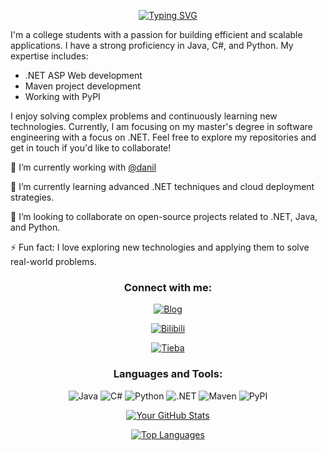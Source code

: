 <div align="center">

[![Typing SVG](https://readme-typing-svg.demolab.com?font=Fira+Code&duration=2000&pause=500&center=true&vCenter=true&repeat=true&random=false&width=435&lines=Hi+there+%F0%9F%91%8B;+I'm+Phquathi)](https://git.io/typing-svg)

</div>


I'm a college students with a passion for building efficient and scalable applications. I have a strong proficiency in Java, C#, and Python. My expertise includes:

- .NET ASP Web development
- Maven project development
- Working with PyPI

I enjoy solving complex problems and continuously learning new technologies. Currently, I am focusing on my master's degree in software engineering with a focus on .NET. Feel free to explore my repositories and get in touch if you'd like to collaborate!

🔭 I’m currently working with [@danil](https://github.com/word0exe)

🌱 I’m currently learning advanced .NET techniques and cloud deployment strategies.

👯 I’m looking to collaborate on open-source projects related to .NET, Java, and Python.

⚡ Fun fact: I love exploring new technologies and applying them to solve real-world problems.


<div align="center">

### Connect with me:

[![Blog](https://img.shields.io/badge/Blog-21759B?style=for-the-badge&logo=wordpress&logoColor=white)](https://phquathi.github.io/pHq-blog/)

[![Bilibili](https://img.shields.io/badge/Bilibili-00A1D6?style=for-the-badge&logo=Bilibili&logoColor=white)](https://space.bilibili.com/58820004)

[![Tieba](https://img.shields.io/badge/Tieba-00A1D6?style=for-the-badge&logo=Baidu&logoColor=white)](https://tieba.baidu.com/home/main?id=tb.1.e08c8514.SaT4amGJK8gH-XUjBwvgmw?t=1694670503&fr=index)



### Languages and Tools:

 ![Java](https://img.shields.io/badge/Java-ED8B00?style=for-the-badge&logo=java&logoColor=white) ![C#](https://img.shields.io/badge/C%23-239120?style=for-the-badge&logo=c-sharp&logoColor=white) ![Python](https://img.shields.io/badge/Python-3776AB?style=for-the-badge&logo=python&logoColor=white) ![.NET](https://img.shields.io/badge/.NET-512BD4?style=for-the-badge&logo=dot-net&logoColor=white) ![Maven](https://img.shields.io/badge/Maven-C71A36?style=for-the-badge&logo=apache-maven&logoColor=white) ![PyPI](https://img.shields.io/badge/PyPI-3775A9?style=for-the-badge&logo=pypi&logoColor=white)



[![Your GitHub Stats](https://github-readme-stats.vercel.app/api?username=phquathi)](https://github.com/anuraghazra/github-readme-stats)



[![Top Languages](https://github-readme-stats.vercel.app/api/top-langs/?username=phquathi&layout=compact&exclude_repo=pHq-blog)](https://github.com/anuraghazra/github-readme-stats) </div>

